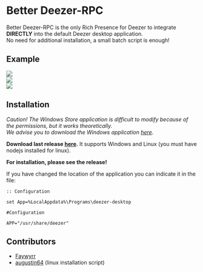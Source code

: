 # Better Deezer-RPC

Better Deezer-RPC is the only Rich Presence for Deezer to integrate **DIRECTLY** into the default Deezer desktop application.
</br>No need for additional installation, a small batch script is enough!

## Example

![](https://media.discordapp.net/attachments/418128129731592192/887781152461574144/unknown.png)
</br> 
![](https://media.discordapp.net/attachments/418128129731592192/887781383794217030/unknown.png)
</br> 
![](https://media.discordapp.net/attachments/418128129731592192/890659915079745637/unknown.png)

## Installation

*Caution! The Windows Store application is difficult to modify because of the permissions, but it works theoretically.
</br>We advise you to download the Windows application [here](https://www.deezer.com/desktop/download?platform=win32&architecture=x86).*

**Download last release [here](https://github.com/Faywyrr/Better-DeezerRPC/releases/latest/).**
It supports Windows and Linux (you must have nodejs installed for linux).

**For installation, please see the release!**

If you have changed the location of the application you can indicate it in the file:
```batch
:: Configuration

set App=%LocalAppdata%\Programs\deezer-desktop
```

```shell
#Configuration

APP="/usr/share/deezer"
```

## Contributors
* [Faywyrr](https://github.com/Faywyrr)
* [augustin64](https://github.com/augustin64) (linux installation script)

